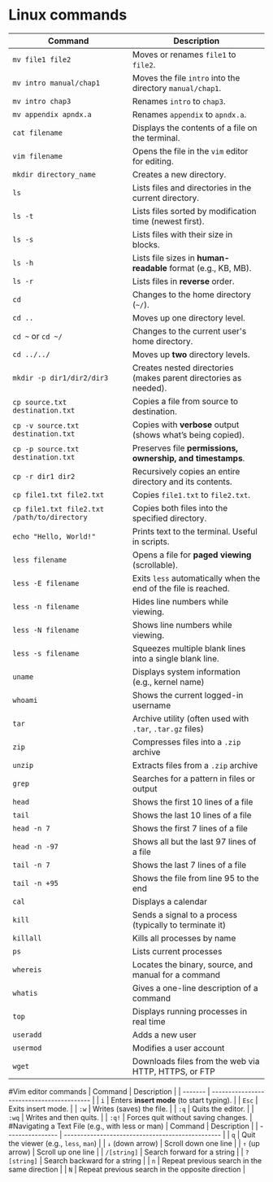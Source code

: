 # Linux commands
| Command                                     | Description                                                      |
| ------------------------------------------- | ---------------------------------------------------------------- |
| `mv file1 file2`                            | Moves or renames `file1` to `file2`.                             |
| `mv intro manual/chap1`                     | Moves the file `intro` into the directory `manual/chap1`.        |
| `mv intro chap3`                            | Renames `intro` to `chap3`.                                      |
| `mv appendix apndx.a`                       | Renames `appendix` to `apndx.a`.                                 |
| `cat filename`                              | Displays the contents of a file on the terminal.                 |
| `vim filename`                              | Opens the file in the `vim` editor for editing.                  |
| `mkdir directory_name`                      | Creates a new directory.                                         |
| `ls`                                        | Lists files and directories in the current directory.            |
| `ls -t`                                     | Lists files sorted by modification time (newest first).          |
| `ls -s`                                     | Lists files with their size in blocks.                           |
| `ls -h`                                     | Lists file sizes in **human-readable** format (e.g., KB, MB).    |
| `ls -r`                                     | Lists files in **reverse** order.                                |
| `cd`                                        | Changes to the home directory (`~/`).                            |
| `cd ..`                                     | Moves up one directory level.                                    |
| `cd ~` or `cd ~/`                           | Changes to the current user's home directory.                    |
| `cd ../../`                                 | Moves up **two** directory levels.                               |
| `mkdir -p dir1/dir2/dir3`                   | Creates nested directories (makes parent directories as needed). |
| `cp source.txt destination.txt`             | Copies a file from source to destination.                        |
| `cp -v source.txt destination.txt`          | Copies with **verbose** output (shows what’s being copied).      |
| `cp -p source.txt destination.txt`          | Preserves file **permissions, ownership, and timestamps**.       |
| `cp -r dir1 dir2`                           | Recursively copies an entire directory and its contents.         |
| `cp file1.txt file2.txt`                    | Copies `file1.txt` to `file2.txt`.                               |
| `cp file1.txt file2.txt /path/to/directory` | Copies both files into the specified directory.                  |
| `echo "Hello, World!"`                      | Prints text to the terminal. Useful in scripts.                  |
| `less filename`                             | Opens a file for **paged viewing** (scrollable).                 |
| `less -E filename`                          | Exits `less` automatically when the end of the file is reached.  |
| `less -n filename`                          | Hides line numbers while viewing.                                |
| `less -N filename`                          | Shows line numbers while viewing.                                |
| `less -s filename`                          | Squeezes multiple blank lines into a single blank line.          |
| `uname`                                     | Displays system information (e.g., kernel name)                  |
| `whoami`                                    | Shows the current logged-in username                             |
| `tar`                                       | Archive utility (often used with `.tar`, `.tar.gz` files)        |
| `zip`                                       | Compresses files into a `.zip` archive                           |
| `unzip`                                     | Extracts files from a `.zip` archive                             |
| `grep`                                      | Searches for a pattern in files or output                        |
| `head`                                      | Shows the first 10 lines of a file                               |
| `tail`                                      | Shows the last 10 lines of a file                                |
| `head -n 7`                                 | Shows the first 7 lines of a file                                |
| `head -n -97`                               | Shows all but the last 97 lines of a file                        |
| `tail -n 7`                                 | Shows the last 7 lines of a file                                 |
| `tail -n +95`                               | Shows the file from line 95 to the end                           |
| `cal`                                       | Displays a calendar                                              |
| `kill`                                      | Sends a signal to a process (typically to terminate it)          |
| `killall`                                   | Kills all processes by name                                      |
| `ps`                                        | Lists current processes                                          |
| `whereis`                                   | Locates the binary, source, and manual for a command             |
| `whatis`                                    | Gives a one-line description of a command                        |
| `top`                                       | Displays running processes in real time                          |
| `useradd`                                   | Adds a new user                                                  |
| `usermod`                                   | Modifies a user account                                          |
| `wget`                                      | Downloads files from the web via HTTP, HTTPS, or FTP             |

#Vim editor commands
| Command | Description                               |
| ------- | ----------------------------------------- |
| `i`     | Enters **insert mode** (to start typing). |
| `Esc`   | Exits insert mode.                        |
| `:w`    | Writes (saves) the file.                  |
| `:q`    | Quits the editor.                         |
| `:wq`   | Writes and then quits.                    |
| `:q!`   | Forces quit without saving changes.       |
#Navigating a Text File (e.g., with less or man)
| Command          | Description                                      |
| ---------------- | ------------------------------------------------ |
| `q`              | Quit the viewer (e.g., `less`, `man`)            |
| `↓` (down arrow) | Scroll down one line                             |
| `↑` (up arrow)   | Scroll up one line                               |
| `/[string]`      | Search forward for a string                      |
| `?[string]`      | Search backward for a string                     |
| `n`              | Repeat previous search in the same direction     |
| `N`              | Repeat previous search in the opposite direction |


